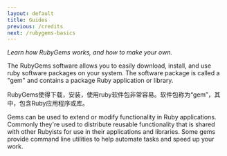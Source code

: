 ```yaml
---
layout: default
title: Guides
previous: /credits
next: /rubygems-basics
---
```


<em class="t-gray">Learn how RubyGems works, and how to make your own.</em>

The RubyGems software allows you to easily 
download, install, and use ruby software packages on your system.  The
software package is called a "gem" and contains a package Ruby
application or library.

RubyGems使得下载，安装，使用ruby软件包非常容易。软件包称为“gem”，其中，包含Ruby应用程序或库。

Gems can be used to extend or modify
functionality in Ruby applications.  Commonly they're used to distribute
reusable functionality that is shared with other Rubyists for use in
their applications and libraries.  Some gems provide command line
utilities to help automate tasks and speed up your work.
